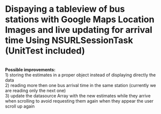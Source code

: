 # Dispaying a tableview of bus stations with Google Maps Location Images and live updating for arrival time Using NSURLSessionTask (UnitTest included)


<br><b>Possible improvements:</b>
<br>1) storing the estimates in a proper object instead of displaying directly the data
<br>2) reading more then one bus arrival time in the same station (currently we are reading only the next one)
<br>3) update the datasource Array with the new estimates while they arrive when scrolling to avoid requesting them again when they appear the user scroll up again
